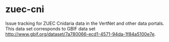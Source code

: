 # zuec-cni
Issue tracking for ZUEC Cnidaria data in the VertNet and other data portals. This data set corresponds to GBIF data set http://www.gbif.org/dataset/7a780066-ecd1-4571-94da-1f84a5100e7e.
